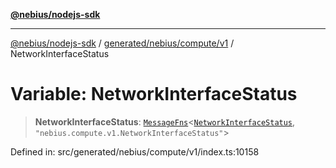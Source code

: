 [**@nebius/nodejs-sdk**](../../../../../README.md)

---

[@nebius/nodejs-sdk](../../../../../README.md) / [generated/nebius/compute/v1](../README.md) / NetworkInterfaceStatus

# Variable: NetworkInterfaceStatus

> **NetworkInterfaceStatus**: [`MessageFns`](../../../../../runtime/protos/core/interfaces/MessageFns.md)\<[`NetworkInterfaceStatus`](../interfaces/NetworkInterfaceStatus.md), `"nebius.compute.v1.NetworkInterfaceStatus"`\>

Defined in: src/generated/nebius/compute/v1/index.ts:10158
